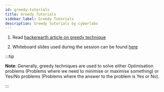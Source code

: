 ```yaml
---
id: greedy-tutorials
title: Greedy Tutorials
sidebar_label: Greedy Tutorials
description: Greedy tutorials by cyberlabs
---
```


1. Read [hackerearth article on greedy technique](https://www.hackerearth.com/practice/algorithms/greedy/basics-of-greedy-algorithms/tutorial/)

2. Whiteboard slides used during the session can be found [here](https://drive.google.com/file/d/1HxbBCIEPkT1dA2ljN6cGmhy40GcE7F1c/view) 


:::tip

**Note**: Generally, greedy techniques are used to solve either Optimisation problems (Problems where we need to minimise or maximise something) or Yes/No problems (Problems where the answer to the problem is Yes or No).

:::